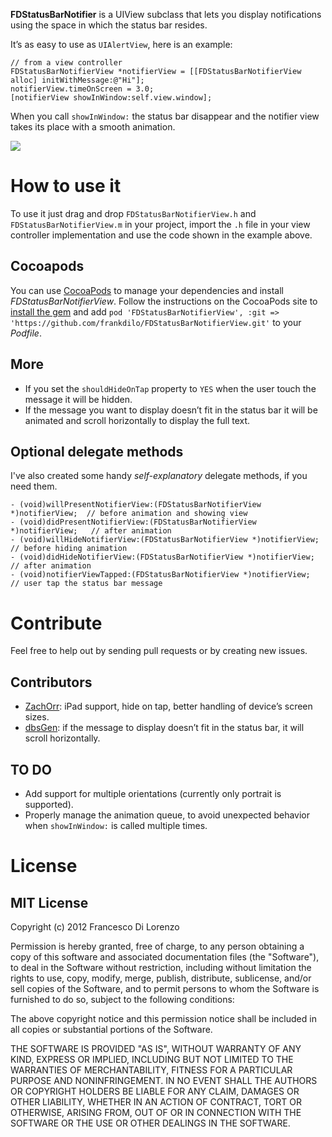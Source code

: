 **FDStatusBarNotifier** is a UIView subclass that lets you display notifications using the space in which the status bar resides.

It’s as easy to use as `UIAlertView`, here is an example:

	// from a view controller
	FDStatusBarNotifierView *notifierView = [[FDStatusBarNotifierView alloc] initWithMessage:@"Hi"];
	notifierView.timeOnScreen = 3.0;
	[notifierView showInWindow:self.view.window];


When you call `showInWindow:` the status bar disappear and the notifier view takes its place with a smooth animation.

![](http://github.com/frankdilo/FDStatusBarNotifierView/raw/master/Screenshot.png)

# How to use it

To use it just drag and drop `FDStatusBarNotifierView.h` and `FDStatusBarNotifierView.m` in your project, import the `.h` file in your view controller implementation and use the code shown in the example above.

## Cocoapods

You can use [CocoaPods](http://cocoapods.org) to manage your dependencies and install *FDStatusBarNotifierView*.
Follow the instructions on the CocoaPods site to [install the gem](https://github.com/CocoaPods/CocoaPods#installation) and add `pod 'FDStatusBarNotifierView', :git => 'https://github.com/frankdilo/FDStatusBarNotifierView.git'` to your *Podfile*.

## More

- If you set the `shouldHideOnTap` property to `YES` when the user touch the message it will be hidden.
- If the message you want to display doesn’t fit in the status bar it will be animated and scroll horizontally to display the full text.


## Optional delegate methods

I've also created some handy *self-explanatory* delegate methods, if you need them.

	- (void)willPresentNotifierView:(FDStatusBarNotifierView *)notifierView;  // before animation and showing view
	- (void)didPresentNotifierView:(FDStatusBarNotifierView *)notifierView;   // after animation
	- (void)willHideNotifierView:(FDStatusBarNotifierView *)notifierView;     // before hiding animation
	- (void)didHideNotifierView:(FDStatusBarNotifierView *)notifierView;      // after animation
	- (void)notifierViewTapped:(FDStatusBarNotifierView *)notifierView;       // user tap the status bar message

# Contribute

Feel free to help out by sending pull requests or by creating new issues.

## Contributors
- [ZachOrr](https://github.com/ZachOrr): iPad support, hide on tap, better handling of device’s screen sizes.
- [dbsGen](https://github.com/dbsGen): if the message to display doesn’t fit in the status bar, it will scroll horizontally.

## TO DO 

- Add support for multiple orientations (currently only portrait is supported).
- Properly manage the animation queue, to avoid unexpected behavior when `showInWindow:` is called multiple times.

# License

## MIT License

Copyright (c) 2012 Francesco Di Lorenzo

Permission is hereby granted, free of charge, to any person obtaining a copy of this software and associated documentation files (the "Software"), to deal in the Software without restriction, including without limitation the rights to use, copy, modify, merge, publish, distribute, sublicense, and/or sell copies of the Software, and to permit persons to whom the Software is furnished to do so, subject to the following conditions:

The above copyright notice and this permission notice shall be included in all copies or substantial portions of the Software.

THE SOFTWARE IS PROVIDED "AS IS", WITHOUT WARRANTY OF ANY KIND, EXPRESS OR IMPLIED, INCLUDING BUT NOT LIMITED TO THE WARRANTIES OF MERCHANTABILITY, FITNESS FOR A PARTICULAR PURPOSE AND NONINFRINGEMENT. IN NO EVENT SHALL THE AUTHORS OR COPYRIGHT HOLDERS BE LIABLE FOR ANY CLAIM, DAMAGES OR OTHER LIABILITY, WHETHER IN AN ACTION OF CONTRACT, TORT OR OTHERWISE, ARISING FROM, OUT OF OR IN CONNECTION WITH THE SOFTWARE OR THE USE OR OTHER DEALINGS IN THE SOFTWARE.